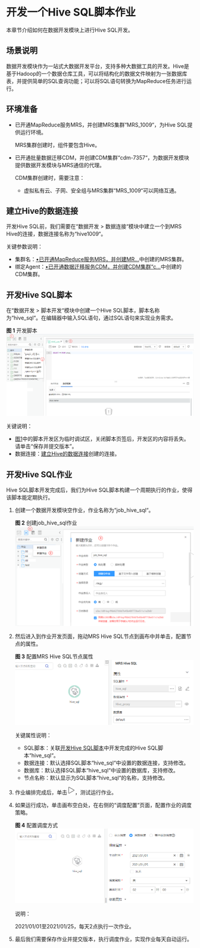 # 开发一个Hive SQL脚本作业<a name="dgc_01_0522"></a>

本章节介绍如何在数据开发模块上进行Hive SQL开发。

## 场景说明<a name="zh-cn_topic_0127305016_section722114374269"></a>

数据开发模块作为一站式大数据开发平台，支持多种大数据工具的开发。Hive是基于Hadoop的一个数据仓库工具，可以将结构化的数据文件映射为一张数据库表，并提供简单的SQL查询功能；可以将SQL语句转换为MapReduce任务进行运行。

## 环境准备<a name="zh-cn_topic_0127305016_section8658103210277"></a>

-   <a name="zh-cn_topic_0127305016_li138081449163217"></a>已开通MapReduce服务MRS，并创建MRS集群“MRS\_1009“，为Hive SQL提供运行环境。

    MRS集群创建时，组件要包含Hive。

-   <a name="zh-cn_topic_0127305016_li10628945142712"></a>已开通批量数据迁移CDM，并创建CDM集群“cdm-7357“，为数据开发模块提供数据开发模块与MRS通信的代理。

    CDM集群创建时，需要注意：

    -   虚拟私有云、子网、安全组与MRS集群“MRS\_1009“可以网络互通。


## 建立Hive的数据连接<a name="zh-cn_topic_0127305016_section1033111569439"></a>

开发Hive SQL前，我们需要在“数据开发 \> 数据连接“模块中建立一个到MRS Hive的连接，数据连接名称为“hive1009“。

关键参数说明：

-   集群名：[•已开通MapReduce服务MRS，并创建MR...](#zh-cn_topic_0127305016_li138081449163217)中创建的MRS集群。
-   绑定Agent：[•已开通数据迁移服务CDM，并创建CDM集群“c...](#zh-cn_topic_0127305016_li10628945142712)中创建的CDM集群。

## 开发Hive SQL脚本<a name="zh-cn_topic_0127305016_section17888155820591"></a>

在“数据开发 \> 脚本开发“模块中创建一个Hive SQL脚本，脚本名称为“hive\_sql“。在编辑器中输入SQL语句，通过SQL语句来实现业务需求。

**图 1**  开发脚本<a name="zh-cn_topic_0127305016_fig693875618223"></a>  
![](figures/开发脚本-53.png "开发脚本-53")

关键说明：

-   [图1](#zh-cn_topic_0127305016_fig693875618223)中的脚本开发区为临时调试区，关闭脚本页签后，开发区的内容将丢失。请单击“保存并提交版本”。
-   数据连接：[建立Hive的数据连接](#zh-cn_topic_0127305016_section1033111569439)创建的连接。

## 开发Hive SQL作业<a name="zh-cn_topic_0127305016_section141917310442"></a>

Hive SQL脚本开发完成后，我们为Hive SQL脚本构建一个周期执行的作业，使得该脚本能定期执行。

1.  创建一个数据开发模块空作业，作业名称为“job\_hive\_sql“。

    **图 2**  创建job\_hive\_sql作业<a name="zh-cn_topic_0127305016_fig235635122312"></a>  
    ![](figures/创建job_hive_sql作业.png "创建job_hive_sql作业")

2.  然后进入到作业开发页面，拖动MRS Hive SQL节点到画布中并单击，配置节点的属性。

    **图 3**  配置MRS Hive SQL节点属性<a name="zh-cn_topic_0127305016_fig1736311111259"></a>  
    ![](figures/配置MRS-Hive-SQL节点属性.png "配置MRS-Hive-SQL节点属性")

    关键属性说明：

    -   SQL脚本：关联[开发Hive SQL脚本](#zh-cn_topic_0127305016_section17888155820591)中开发完成的Hive SQL脚本“hive\_sql“。
    -   数据连接：默认选择SQL脚本“hive\_sql“中设置的数据连接，支持修改。
    -   数据库：默认选择SQL脚本“hive\_sql“中设置的数据库，支持修改。
    -   节点名称：默认显示为SQL脚本“hive\_sql“的名称，支持修改。

3.  作业编排完成后，单击![](figures/icon-dlf-job_test-51.png)，测试运行作业。
4.  如果运行成功，单击画布空白处，在右侧的“调度配置“页面，配置作业的调度策略。

    **图 4**  配置调度方式<a name="zh-cn_topic_0127305016_fig18819172118"></a>  
    ![](figures/配置调度方式-54.png "配置调度方式-54")

    说明：

    2021/01/01至2021/01/25，每天2点执行一次作业。

5.  最后我们需要保存作业并提交版本，执行调度作业，实现作业每天自动运行。

